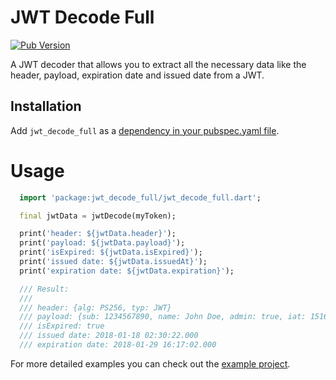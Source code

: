 # JWT Decode Full

[![Pub Version](https://img.shields.io/pub/v/jwt_decode_full?color=blueviolet)](https://pub.dev/packages/jwt_decode_full)

A JWT decoder that allows you to extract all the necessary data like the header, payload, expiration date and issued date from a JWT.

## Installation

Add `jwt_decode_full` as a [dependency in your pubspec.yaml file](https://flutter.io/platform-plugins/).

<h1>Usage</h1>

```dart
  import 'package:jwt_decode_full/jwt_decode_full.dart';

  final jwtData = jwtDecode(myToken);

  print('header: ${jwtData.header}');
  print('payload: ${jwtData.payload}');
  print('isExpired: ${jwtData.isExpired}');
  print('issued date: ${jwtData.issuedAt}');
  print('expiration date: ${jwtData.expiration}');

  /// Result:
  ///
  /// header: {alg: PS256, typ: JWT}
  /// payload: {sub: 1234567890, name: John Doe, admin: true, iat: 1516239022, exp: 1517239022}
  /// isExpired: true
  /// issued date: 2018-01-18 02:30:22.000
  /// expiration date: 2018-01-29 16:17:02.000
```

For more detailed examples you can check out the [example project](https://github.com/dbilgin/jwt_decode_full/tree/master/example).
